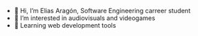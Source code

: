 - 👋 Hi, I’m Elias Aragón, Software Engineering carreer student
- 👀 I’m interested in audiovisuals and videogames
- 🌱 Learning web development tools


<!---
EAragonS/EAragonS is a ✨ special ✨ repository because its `README.md` (this file) appears on your GitHub profile.
You can click the Preview link to take a look at your changes.
--->
